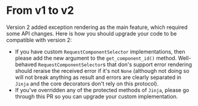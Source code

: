 # From v1 to v2

Version 2 added exception rendering as the main feature, which required some API changes. Here is how you should upgrade your code to be compatible with version 2:

- If you have custom `RequestComponentSelector` implementations, then please add the new argument to the `get_component_id()` method. Well-behaved `RequestComponentSelector`s that don's support error rendering should reraise the received error if it's not `None` (although not doing so will not break anything as result and errors are clearly separated in `Jinja` and the core decorators don't rely on this protocol).
- If you've overridden any of the protected methods of `Jinja`, please go through this PR so you can upgrade your custom implementation.
